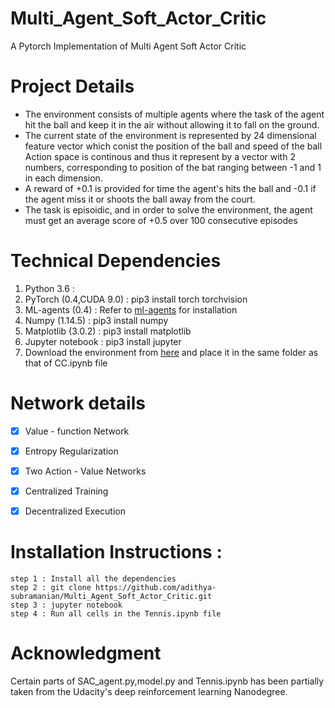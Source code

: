 # Multi_Agent_Soft_Actor_Critic
A Pytorch Implementation of Multi Agent Soft Actor Critic

# Project Details

<ul>
  <li> The environment consists of multiple agents where the task of the agent hit the ball and keep it in the air without allowing it to fall on the ground.</li>
  <li> The current state of the environment is represented by 24 dimensional feature vector which conist the position of the ball and speed of the ball</li
  <li> Action space is continous and thus it represent by a vector with 2 numbers, corresponding to position of the bat ranging between -1 and 1 in each dimension.</li>
  <li> A reward of +0.1 is provided for time the agent's hits the ball and -0.1 if the agent miss it or shoots the ball away from the court.</li>
  <li> The task is episoidic, and in order to solve the environment, the agent must get an average score of +0.5 over 100 consecutive episodes</li>
</ul>

# Technical Dependencies

<ol>
  <li> Python 3.6 :
  <li> PyTorch (0.4,CUDA 9.0) : pip3 install torch torchvision</li>
  <li> ML-agents (0.4) : Refer to <a href = "https://github.com/Unity-Technologies/ml-agents/">ml-agents</a> for installation</li>
  <li> Numpy (1.14.5) : pip3 install numpy</li>
  <li> Matplotlib (3.0.2) : pip3 install matplotlib</li>
  <li> Jupyter notebook : pip3 install jupyter </li>
  <li> Download the environment from <a href="https://s3-us-west-1.amazonaws.com/udacity-drlnd/P3/Tennis/Tennis_Linux.zip">here</a> and place it in the same folder as that of CC.ipynb file  </li>
</ol>

# Network details

- [x] Value - function Network
- [x] Entropy Regularization
- [x] Two Action - Value Networks
- [x] Centralized Training
- [x] Decentralized Execution


# Installation Instructions :
`
step 1 : Install all the dependencies
`
<br>
`
step 2 : git clone https://github.com/adithya-subramanian/Multi_Agent_Soft_Actor_Critic.git
`
<br>
`
step 3 : jupyter notebook
`
<br>
`
step 4 : Run all cells in the Tennis.ipynb file
`
# Acknowledgment

Certain parts of SAC_agent.py,model.py and Tennis.ipynb has been partially taken from the Udacity's deep reinforcement learning Nanodegree.
